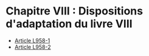 # Chapitre VIII : Dispositions d'adaptation du livre VIII

- [Article L958-1](article-l958-1.md)
- [Article L958-2](article-l958-2.md)
